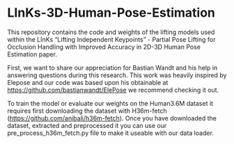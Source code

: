 # LInKs-3D-Human-Pose-Estimation
This repository contains the code and weights of the lifting models used within the LInKs “Lifting Independent Keypoints” - Partial Pose Lifting for Occlusion
Handling with Improved Accuracy in 2D-3D Human Pose Estimation paper.

First, we want to share our appreciation for Bastian Wandt and his help in answering questions during this research.
This work was heavily inspired by Elepose and our code was based upon his obtainable at https://github.com/bastianwandt/ElePose we recommend checking it out.

To train the model or evaluate our weights on the Human3.6M dataset it requires first downloading the dataset with H36m-fetch (https://github.com/anibali/h36m-fetch).
Once you have downloaded the dataset, extracted and preprocessed it you can use our pre_process_h36m_fetch.py file to make it useable with our data loader.
